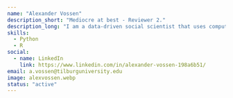 ```yaml
---
name: "Alexander Vossen"
description_short: "Mediocre at best - Reviewer 2."
description_long: "I am a data-driven social scientist that uses computational linguistics to examine entrepreneurial strategy decisions. Mostly with R and Python." 
skills: 
  - Python 
  - R
social:
  - name: LinkedIn
    link: https://www.linkedin.com/in/alexander-vossen-198a6b51/
email: a.vossen@tilburguniversity.edu 
image: alexvossen.webp
status: "active"
---
```

